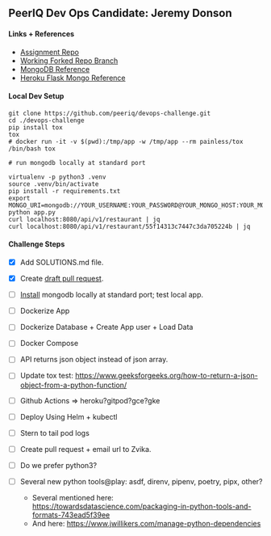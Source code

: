 ## PeerIQ Dev Ops Candidate: Jeremy Donson

#### Links + References
- [Assignment Repo](https://github.com/peeriq/devops-challenge)
- [Working Forked Repo Branch](https://github.com/jeremy-donson/devops-challenge/tree/jeremy-donson-peeriq-devops-challenge)
- [MongoDB Reference](https://www.digitalocean.com/community/tutorials/how-to-set-up-flask-with-mongodb-and-docker)
- [Heroku Flask Mongo Reference](https://github.com/alexeyza/startup-programming/blob/master/past%20semesters/fall%202014/resources/tutorials/heroku%20python%20with%20flask%20mongodb%20shoutout.md)

#### Local Dev Setup
```
git clone https://github.com/peeriq/devops-challenge.git
cd ./devops-challenge
pip install tox
tox
# docker run -it -v $(pwd):/tmp/app -w /tmp/app --rm painless/tox /bin/bash tox

# run mongodb locally at standard port

virtualenv -p python3 .venv
source .venv/bin/activate
pip install -r requirements.txt
export MONGO_URI=mongodb://YOUR_USERNAME:YOUR_PASSWORD@YOUR_MONGO_HOST:YOUR_MONGO_PORT/YOUR_MONGO_DB_NAME
python app.py
curl localhost:8080/api/v1/restaurant | jq
curl localhost:8080/api/v1/restaurant/55f14313c7447c3da705224b | jq

```

#### Challenge Steps
- [x] Add SOLUTIONS.md file.
- [x] Create [draft pull request](https://github.com/jeremy-donson/devops-challenge/tree/jeremy-donson-peeriq-devops-challenge).
- [ ] [Install](https://github.com/mongodb/homebrew-brew) mongodb locally at standard port; test local app.
- [ ] Dockerize App
- [ ] Dockerize Database + Create App user + Load Data
- [ ] Docker Compose
- [ ] API returns json object instead of json array.
- [ ] Update tox test: https://www.geeksforgeeks.org/how-to-return-a-json-object-from-a-python-function/
- [ ] Github Actions => heroku?gitpod?gce?gke
- [ ] Deploy Using Helm + kubectl
- [ ] Stern to tail pod logs

- [ ] Create pull request + email url to Zvika.
- [ ] Do we prefer python3?
- [ ] Several new python tools@play: asdf, direnv, pipenv, poetry, pipx, other?
  - Several mentioned here: https://towardsdatascience.com/packaging-in-python-tools-and-formats-743ead5f39ee
  - And here: https://www.jwillikers.com/manage-python-dependencies

